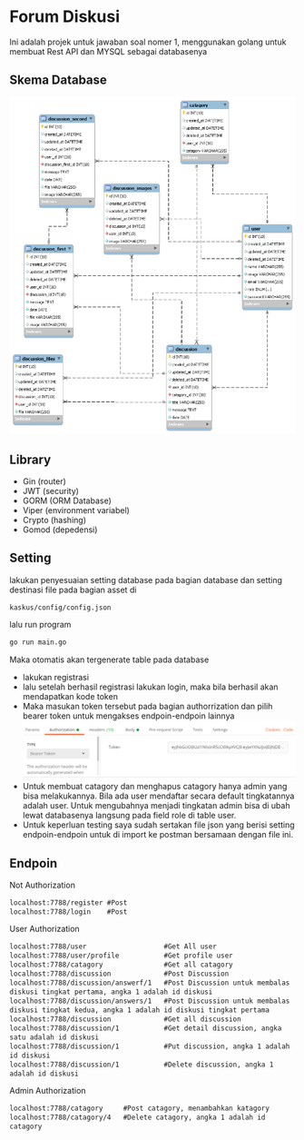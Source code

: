 # Forum Diskusi
Ini adalah projek untuk jawaban soal nomer 1, menggunakan golang untuk membuat Rest API dan MYSQL sebagai databasenya

## Skema Database
![SkemaDatabase](https://github.com/fadilahonespot/forum_discussion/blob/master/kaskus/skema_database.png)

## Library
- Gin (router)
- JWT (security)
- GORM (ORM Database)
- Viper (environment variabel)
- Crypto (hashing)
- Gomod (depedensi)

## Setting
lakukan penyesuaian setting database pada bagian database dan setting destinasi file pada bagian asset di 
```destinasi
kaskus/config/config.json
```
lalu run program
```sh
go run main.go
```

Maka otomatis akan tergenerate table pada database
- lakukan registrasi
- lalu setelah berhasil registrasi lakukan login, maka bila berhasil akan mendapatkan kode token
- Maka masukan token tersebut pada bagian authorrization dan pilih bearer token untuk mengakses endpoin-endpoin lainnya
![inputToken](https://github.com/fadilahonespot/forum_discussion/blob/master/kaskus/input_token.PNG)
- Untuk membuat catagory dan menghapus catagory hanya admin yang bisa melakukannya. Bila ada user mendaftar secara default tingkatannya adalah user. Untuk mengubahnya menjadi tingkatan admin bisa di ubah lewat databasenya langsung pada field role di table user.
- Untuk keperluan testing saya sudah sertakan file json yang berisi setting endpoin-endpoin untuk di import ke postman bersamaan dengan file ini.

## Endpoin

Not Authorization
```endpoint
localhost:7788/register #Post
localhost:7788/login    #Post
```
User Authorization
```endpoint
localhost:7788/user                   #Get All user
localhost:7788/user/profile           #Get profile user
localhost:7788/catagory               #Get all catagory
localhost:7788/discussion             #Post Discussion
localhost:7788/discussion/answerf/1   #Post Discussion untuk membalas diskusi tingkat pertama, angka 1 adalah id diskusi
localhost:7788/discussion/answers/1   #Post Discussion untuk membalas diskusi tingkat kedua, angka 1 adalah id diskusi tingkat pertama
localhost:7788/discussion             #Get all discussion
localhost:7788/discussion/1           #Get detail discussion, angka satu adalah id diskusi
localhost:7788/discussion/1           #Put discussion, angka 1 adalah id diskusi
localhost:7788/discussion/1           #Delete discussion, angka 1 adalah id diskusi 
```
Admin Authorization
```endpoint
localhost:7788/catagory     #Post catagory, menambahkan katagory
localhost:7788/catagory/4   #Delete catagory, angka 1 adalah id catagory
```
